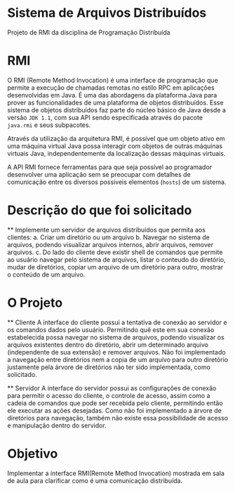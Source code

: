 # Sistema de Arquivos Distribuídos
Projeto de RMI da disciplina de Programação Distribuída

# RMI
O RMI (Remote Method Invocation) é uma interface de programação que permite a execução de chamadas remotas no estilo RPC em aplicações desenvolvidas em Java. É uma das abordagens da plataforma Java para prover as funcionalidades de uma plataforma de objetos distribuídos. Esse sistema de objetos distribuídos faz parte do núcleo básico de Java desde a versão ```JDK 1.1```, com sua API sendo especificada através do pacote ```java.rmi``` e seus subpacotes.

Através da utilização da arquitetura RMI, é possível que um objeto ativo em uma máquina virtual Java possa interagir com objetos de outras máquinas virtuais Java, independentemente da localização dessas máquinas virtuais.

A API RMI fornece ferramentas para que seja possível ao programador desenvolver uma aplicação sem se preocupar com detalhes de comunicação entre os diversos possíveis elementos (```hosts```) de um sistema.

# Descrição do que foi solicitado

** Implemente um servidor de arquivos distribuídos que permita aos clientes:
a. Criar um diretório ou um arquivo
b. Navegar no sistema de arquivos, podendo visualizar arquivos internos, abrir arquivos, remover arquivos. 
c. Do lado do cliente deve existir shell de comandos que permite ao usuário navegar pelo sistema de arquivos, listar o conteudo do diretório, mudar de diretórios, copiar um arquivo de um diretório para outro, mostrar o conteúdo de um arquivo.

# O Projeto

** Cliente
A interface do cliente possui a tentativa de conexão ao servidor e os comandos dados pelo usuário. Permitindo quê este em sua conexão estabelecida possa navegar no sistema de arquivos, podendo visualizar os arquivos existentes dentro do diretório, abrir um determinado arquivo (independente de sua extensão) e remover arquivos.
Não foi implementado a navegação entre diretórios nem a copia de um arquivo para outro diretório justamente pela árvore de diretórios não ter sido implementada, como solicitado.

** Servidor
A interface do servidor possui as configurações de conexão para permitir o acesso do cliente, o controle de acesso, assim como a cadeia de comandos que pode ser recebida pelo cliente, permitindo então ele executar as ações desejadas.
Como não foi implementado a árvore de diretórios para navegação, também não existe essa possibilidade de acesso e manipulação dentro do servidor.

# Objetivo
Implementar a interface RMI(Remote Method Invocation) mostrada em sala de aula para clarificar como é uma comunicação distribuída.